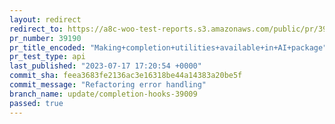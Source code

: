 ```yaml
---
layout: redirect
redirect_to: https://a8c-woo-test-reports.s3.amazonaws.com/public/pr/39190/api/index.html
pr_number: 39190
pr_title_encoded: "Making+completion+utilities+available+in+AI+package"
pr_test_type: api
last_published: "2023-07-17 17:20:54 +0000"
commit_sha: feea3683fe2136ac3e16318be44a14383a20be5f
commit_message: "Refactoring error handling"
branch_name: update/completion-hooks-39009
passed: true
---
```


